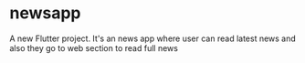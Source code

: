 # newsapp

A new Flutter project.
 It's an news app where user can read latest news and also they go to web section to read full news
